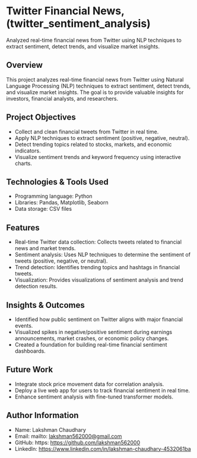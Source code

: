 # Twitter Financial News, (twitter_sentiment_analysis)
Analyzed real-time financial news from Twitter using NLP techniques to extract sentiment, detect trends, and visualize market insights.

## Overview
This project analyzes real-time financial news from Twitter using Natural Language Processing (NLP) techniques to extract sentiment, detect trends, and visualize market insights. The goal is to provide valuable insights for investors, financial analysts, and researchers.

## Project Objectives
- Collect and clean financial tweets from Twitter in real time.
- Apply NLP techniques to extract sentiment (positive, negative, neutral).
- Detect trending topics related to stocks, markets, and economic indicators.
- Visualize sentiment trends and keyword frequency using interactive charts.

## Technologies & Tools Used
- Programming language: Python
- Libraries: Pandas, Matplotlib, Seaborn
- Data storage: CSV files

## Features
- Real-time Twitter data collection: Collects tweets related to financial news and market trends.
- Sentiment analysis: Uses NLP techniques to determine the sentiment of tweets (positive, negative, or neutral).
- Trend detection: Identifies trending topics and hashtags in financial tweets.
- Visualization: Provides visualizations of sentiment analysis and trend detection results.

## Insights & Outcomes
- Identified how public sentiment on Twitter aligns with major financial events.
- Visualized spikes in negative/positive sentiment during earnings announcements, market crashes, or economic policy changes.
- Created a foundation for building real-time financial sentiment dashboards.

## Future Work
- Integrate stock price movement data for correlation analysis.
- Deploy a live web app for users to track financial sentiment in real time.
- Enhance sentiment analysis with fine-tuned transformer models.

## Author Information
- Name: Lakshman Chaudhary
- Email: mailto: lakshman562000@gmail.com
- GitHub: https: https://github.com/lakshman562000
- LinkedIn: https://www.linkedin.com/in/lakshman-chaudhary-4532061ba
